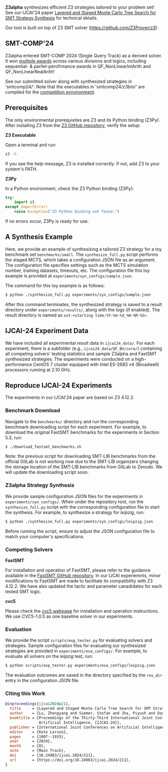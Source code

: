 **Z3alpha** synthesizes efficient Z3 strategies tailored to your problem set! See our IJCAI'24 paper [Layered and Staged Monte Carlo Tree Search for SMT Strategy Synthesis](https://arxiv.org/abs/2401.17159) for technical details. 

Our tool is built on top of Z3 SMT solver (https://github.com/Z3Prover/z3). 

## SMT-COMP'24
Z3alpha entered SMT-COMP 2024 (Single Query Track) as a derived solver. It won [multiple awards](https://smt-comp.github.io/2024/results/results-single-query/) across various divisions and logics, including sequential- & parllel-perofrmance awards in QF_NonLinearIntArith and QF_NonLinearRealArith!

See our submitted solver along with synthesized strategies in 'smtcomp24/'. Note that the executables in 'smtcomp24/z3bin/' are compiled for the [competition evnvironment](https://smt-comp.github.io/2024/specs/).


## Prerequisites

The only environmental prerequisites are Z3 and its Python binding (Z3Py). After installing Z3 from the [Z3 GitHub repository](https://github.com/Z3Prover/z3), verify the setup:

**Z3 Executable**

Open a terminal and run:
  ```bash
  z3 -h
  ```

If you see the help message, Z3 is installed correctly. If not, add Z3 to your system's PATH.

**Z3Py**

In a Python environment, check the Z3 Python binding (Z3Py):
```python
try:
    import z3
except ImportError:
    raise Exception("Z3 Python binding not found.")
```
If no errors occur, Z3Py is ready for use.

## A Synthesis Example

Here, we provide an example of synthesizing a tailored Z3 strategy for a toy benchmark set `benchmarks/small`. The `synthesize_full.py` script performs the staged MCTS, which takes a configuration JSON file as an argument. The configuration file specifies settings such as the MCTS simulation number, training datasets, timeouts, etc. The configuration file this toy example is provided at `experiments/syn_configs/sample.json`. 

The command for this toy example is as follows:

```bash
$ python ./synthesize_full.py experiments/syn_configs/sample.json
```

After this command terminates, the synthesized strategy is saved to a result directory under `experiments/results/`, along with the logs (if enabled). The result directory is named as `out-<starting time:%Y-%m-%d_%H-%M-%S>`.

## IJCAI-24 Experiment Data
We have included all experimental result data in `ijcai24_data/`. For each experiment, there is a subfolder (e.g., `ijcai24_data/QF_BV/core/`) containing all competing solvers' testing statistics and sample Z3alpha and FastSMT synthesized strategies. The experiments were conducted on a high-performance CentOS 7 cluster equipped with Intel E5-2683 v4 (Broadwell) processors running at 2.10 GHz.

## Reproduce IJCAI-24 Experiments

The experiments in our IJCAI'24 paper are based on Z3 4.12.2.

### Benchmark Download
Navigate to the `benchmarks/` directory and run the corresponding benchmark downloading script for each experiment. For example, to download the original FastSMT benchmarks for the experiments in Section 5.3, run:

```bash
$ ./download_fastsmt_benchmarks.sh
```
Note: the previous script for downloading SMT-LIB benchmarks from the official GitLab is not working now due to the SMT-LIB organizers changing the storage location of the SMT-LIB benchmarks from GitLab to Zenodo. We will update the downloading script soon.

### Z3alpha Strategy Synthesis

We provide sample configuration JSON files for the experiments in `experiments/syn_configs/`. When under the repository root, run the `synthesize_full.py` script with the corresponding configuration file to start the synthesis. For example, to synthesize a strategy for *leipzig*, run:

```bash
$ python ./synthesize_full.py experiments/syn_configs/leipzig.json
```

Before running the script, ensure to adjust the JSON configuration file to match your computer's specifications.

### Competing Solvers

**FastSMT**

For installation and operation of FastSMT, please refer to the guidance available in the [FastSMT GitHub repository](https://fastsmt.ethz.ch/). In our IJCAI experiemnts, minor modifications to FastSMT are made to facilitate its compatibility with Z3 4.12.2. We have also updated the tactic and parameter canadidates for each tested SMT logic.

**cvc5**

Please check the [cvc5 webpage](https://cvc5.github.io/) for installation and operation instructions. We use CVC5-1.0.5 as one baseline solver in our experiments. 

### Evaluation

We provide the script `scripts/exp_tester.py` for evaluating solvers and strategies. Sample configuration files for evaluating our synthesized strategies are provided in `experiments/eva_configs/`. For example, to evaluate all solvers on the *leipzig* test, run:

```bash
$ python scripts/exp_tester.py experiments/eva_configs/leipzig.json
```

The evaluation outcomes are saved in the directory specified by the `res_dir` entry in the configuration JSON file.

### Citing this Work
```bibtex
@inproceedings{ijcai2024p211,
  title     = {Layered and Staged Monte Carlo Tree Search for SMT Strategy Synthesis},
  author    = {Lu, Zhengyang and Siemer, Stefan and Jha, Piyush and Day, Joel and Manea, Florin and Ganesh, Vijay},
  booktitle = {Proceedings of the Thirty-Third International Joint Conference on
               Artificial Intelligence, {IJCAI-24}},
  publisher = {International Joint Conferences on Artificial Intelligence Organization},
  editor    = {Kate Larson},
  pages     = {1907--1915},
  year      = {2024},
  month     = {8},
  note      = {Main Track},
  doi       = {10.24963/ijcai.2024/211},
  url       = {https://doi.org/10.24963/ijcai.2024/211},
}

